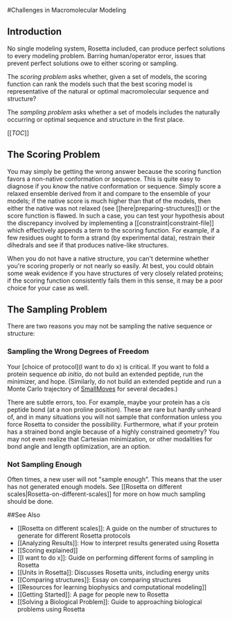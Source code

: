 #Challenges in Macromolecular Modeling

## Introduction
No single modeling system, Rosetta included, can produce perfect solutions to every modeling problem.
Barring human/operator error, issues that prevent perfect solutions owe to either scoring or sampling.

The *scoring problem* asks whether, given a set of models, the scoring function can rank the models such that the best scoring model is representative of the natural or optimal macromolecular sequence and structure?

The *sampling problem* asks whether a set of models includes the naturally occurring or optimal sequence and structure in the first place.

[[_TOC_]]

## The Scoring Problem
You may simply be getting the wrong answer because the scoring function favors a non-native conformation or sequence.
This is quite easy to diagnose if you _know_ the native conformation or sequence.
Simply score a relaxed ensemble derived from it and compare to the ensemble of your models; if the native score is much higher than that of the models, then either the native was not relaxed (see [[here|preparing-structures]]) or the score function is flawed.
In such a case, you can test your hypothesis about the discrepancy involved by implementing a [[constraint|constraint-file]] which effectively appends a term to the scoring function.
For example, if a few residues ought to form a strand (by experimental data), restrain their dihedrals and see if that produces native-like structures.

When you do not have a native structure, you can't determine whether you're scoring properly or not nearly so easily. At best, you could obtain some weak evidence if you have structures of very closely related proteins; if the scoring function consistently fails them in this sense, it may be a poor choice for your case as well.

## The Sampling Problem
There are two reasons you may not be sampling the native sequence or structure: 
### Sampling the Wrong Degrees of Freedom
Your [choice of protocol](I want to do x) is critical. If you want to fold a protein sequence _ab initio_, do not build an extended peptide, run the minimizer, and hope.
(Similarly, do not build an extended peptide and run a Monte Carlo trajectory of [SmallMoves](SmallMover) for several decades.) 

There are subtle errors, too.
For example, maybe your protein has a cis peptide bond (at a non proline position).
These are rare but hardly unheard of, and in many situations you will not sample that conformation unless you force Rosetta to consider the possibility.
Furthermore, what if your protein has a strained bond angle because of a highly constrained geometry? You may not even realize that Cartesian minimization, or other modalities for bond angle and length optimization, are an option.

### Not Sampling Enough
Often times, a new user will not "sample enough". 
This means that the user has not generated enough models.
See [[Rosetta on different scales|Rosetta-on-different-scales]] for more on how much sampling should be done.


##See Also

* [[Rosetta on different scales]]: A guide on the number of structures to generate for different Rosetta protocols
* [[Analyzing Results]]: How to interpret results generated using Rosetta
* [[Scoring explained]]
* [[I want to do x]]: Guide on performing different forms of sampling in Rosetta
* [[Units in Rosetta]]: Discusses Rosetta units, including energy units
* [[Comparing structures]]: Essay on comparing structures
* [[Resources for learning biophysics and computational modeling]]
* [[Getting Started]]: A page for people new to Rosetta
* [[Solving a Biological Problem]]: Guide to approaching biological problems using Rosetta